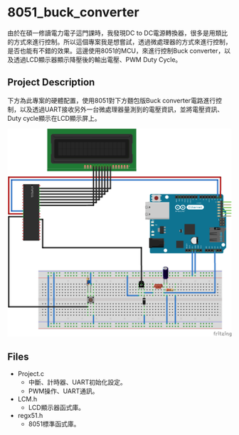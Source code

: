 # 8051_buck_converter
由於在碩一修讀電力電子這門課時，我發現DC to DC電源轉換器，很多是用類比的方式來進行控制。所以這個專案我是想嘗試，透過微處理器的方式來進行控制，是否也能有不錯的效果。這邊使用8051的MCU，來進行控制Buck converter，以及透過LCD顯示器顯示降壓後的輸出電壓、PWM Duty Cycle。
## Project Description
下方為此專案的硬體配置，使用8051對下方麵包版Buck converter電路進行控制，以及透過UART接收另外一台微處理器量測到的電壓資訊，並將電壓資訊、Duty cycle顯示在LCD顯示屏上。

![image](https://github.com/ZongWeiLin/8051_buck_converter/blob/main/Setup.png)

## Files
* Project.c
  * 中斷、計時器、UART初始化設定。
  * PWM操作、UART通訊。
* LCM.h
  * LCD顯示器函式庫。
* regx51.h
  * 8051標準函式庫。

  

